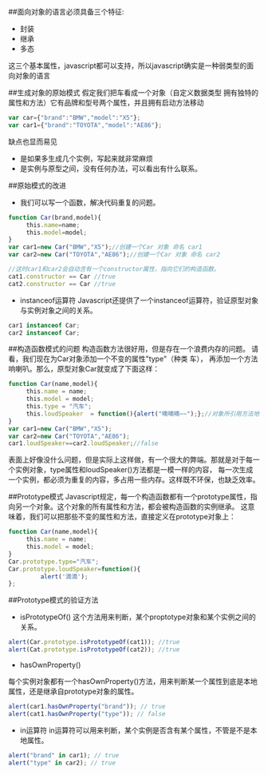 ##面向对象的语言必须具备三个特征:
* 封装
* 继承
* 多态

这三个基本属性，javascript都可以支持，所以javascript确实是一种弱类型的面向对象的语言

##生成对象的原始模式
假定我们把车看成一个对象（自定义数据类型 拥有独特的属性和方法）它有品牌和型号两个属性，并且拥有启动方法移动

```javascript
var car={"brand":"BMW","model":"X5"};
var car1={"brand":"TOYOTA","model":"AE86"};
```
缺点也显而易见
* 是如果多生成几个实例，写起来就非常麻烦
* 是实例与原型之间，没有任何办法，可以看出有什么联系。

##原始模式的改进
* 我们可以写一个函数，解决代码重复的问题。

```javascript
function Car(brand,model){
　　　this.name=name;
　　　this.model=model;
}
var car1=new Car("BMW","X5");//创建一个Car 对象 命名 car1
var car2=new Car("TOYOTA","AE86");//创建一个Car 对象 命名 car2

//这时car1和car2会自动含有一个constructor属性，指向它们的构造函数。　
cat1.constructor == Car //true
cat2.constructor == Car //true
```
* instanceof运算符
Javascript还提供了一个instanceof运算符，验证原型对象与实例对象之间的关系。　

```javascript
car1 instanceof Car;
car2 instanceof Car;
```

##构造函数模式的问题
构造函数方法很好用，但是存在一个浪费内存的问题。
请看，我们现在为Car对象添加一个不变的属性"type"（种类 车），
再添加一个方法响喇叭。那么，原型对象Car就变成了下面这样：　

```javascript
function Car(name,model){
　　　this.name = name;
　　　this.model = model;
　　　this.type = "汽车";
　　　this.loudSpeaker  = function(){alert("嘀嘀嘀~~");};//对象所引用方法地址不一样
}
var car1=new Car("BMW","X5");
var car2=new Car("TOYOTA","AE86");
car1.loudSpeaker==car2.loudSpeaker;//false
```
表面上好像没什么问题，但是实际上这样做，有一个很大的弊端。那就是对于每一个实例对象，type属性和loudSpeaker()方法都是一模一样的内容，
每一次生成一个实例，都必须为重复的内容，多占用一些内存。这样既不环保，也缺乏效率。　　

##Prototype模式 
Javascript规定，每一个构造函数都有一个prototype属性，指向另一个对象。这个对象的所有属性和方法，都会被构造函数的实例继承。
这意味着，我们可以把那些不变的属性和方法，直接定义在prototype对象上：

```javascript
function Car(name,model){
　　　this.name = name;
　　　this.model = model;
}
Car.prototype.type="汽车";
Car.prototype.loudSpeaker=function(){
         alert('滴滴');
};
```
##Prototype模式的验证方法
* isPrototypeOf()
这个方法用来判断，某个proptotype对象和某个实例之间的关系。

```javascript
alert(Car.prototype.isPrototypeOf(cat1)); //true
alert(Cat.prototype.isPrototypeOf(cat2)); //true
```
* hasOwnProperty()

每个实例对象都有一个hasOwnProperty()方法，用来判断某一个属性到底是本地属性，还是继承自prototype对象的属性。　

```javascript
alert(car1.hasOwnProperty("brand")); // true
alert(cat1.hasOwnProperty("type")); // false
```

* in运算符
in运算符可以用来判断，某个实例是否含有某个属性，不管是不是本地属性。　

```javascript
alert("brand" in car1); // true
alert("type" in car2); // true
```


